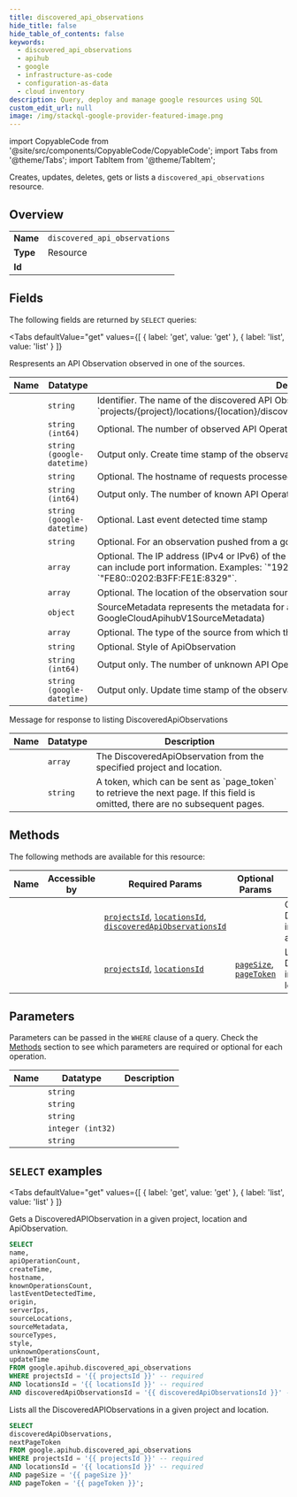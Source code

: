 ```yaml
--- 
title: discovered_api_observations
hide_title: false
hide_table_of_contents: false
keywords:
  - discovered_api_observations
  - apihub
  - google
  - infrastructure-as-code
  - configuration-as-data
  - cloud inventory
description: Query, deploy and manage google resources using SQL
custom_edit_url: null
image: /img/stackql-google-provider-featured-image.png
---
```


import CopyableCode from '@site/src/components/CopyableCode/CopyableCode';
import Tabs from '@theme/Tabs';
import TabItem from '@theme/TabItem';

Creates, updates, deletes, gets or lists a <code>discovered_api_observations</code> resource.

## Overview
<table><tbody>
<tr><td><b>Name</b></td><td><code>discovered_api_observations</code></td></tr>
<tr><td><b>Type</b></td><td>Resource</td></tr>
<tr><td><b>Id</b></td><td><CopyableCode code="google.apihub.discovered_api_observations" /></td></tr>
</tbody></table>

## Fields

The following fields are returned by `SELECT` queries:

<Tabs
    defaultValue="get"
    values={[
        { label: 'get', value: 'get' },
        { label: 'list', value: 'list' }
    ]}
>
<TabItem value="get">

Respresents an API Observation observed in one of the sources.

<table>
<thead>
    <tr>
    <th>Name</th>
    <th>Datatype</th>
    <th>Description</th>
    </tr>
</thead>
<tbody>
<tr>
    <td><CopyableCode code="name" /></td>
    <td><code>string</code></td>
    <td>Identifier. The name of the discovered API Observation. Format: `projects/&#123;project&#125;/locations/&#123;location&#125;/discoveredApiObservations/&#123;discovered_api_observation&#125;`</td>
</tr>
<tr>
    <td><CopyableCode code="apiOperationCount" /></td>
    <td><code>string (int64)</code></td>
    <td>Optional. The number of observed API Operations.</td>
</tr>
<tr>
    <td><CopyableCode code="createTime" /></td>
    <td><code>string (google-datetime)</code></td>
    <td>Output only. Create time stamp of the observation in API Hub.</td>
</tr>
<tr>
    <td><CopyableCode code="hostname" /></td>
    <td><code>string</code></td>
    <td>Optional. The hostname of requests processed for this Observation.</td>
</tr>
<tr>
    <td><CopyableCode code="knownOperationsCount" /></td>
    <td><code>string (int64)</code></td>
    <td>Output only. The number of known API Operations.</td>
</tr>
<tr>
    <td><CopyableCode code="lastEventDetectedTime" /></td>
    <td><code>string (google-datetime)</code></td>
    <td>Optional. Last event detected time stamp</td>
</tr>
<tr>
    <td><CopyableCode code="origin" /></td>
    <td><code>string</code></td>
    <td>Optional. For an observation pushed from a gcp resource, this would be the gcp project id.</td>
</tr>
<tr>
    <td><CopyableCode code="serverIps" /></td>
    <td><code>array</code></td>
    <td>Optional. The IP address (IPv4 or IPv6) of the origin server that the request was sent to. This field can include port information. Examples: `"192.168.1.1"`, `"10.0.0.1:80"`, `"FE80::0202:B3FF:FE1E:8329"`.</td>
</tr>
<tr>
    <td><CopyableCode code="sourceLocations" /></td>
    <td><code>array</code></td>
    <td>Optional. The location of the observation source.</td>
</tr>
<tr>
    <td><CopyableCode code="sourceMetadata" /></td>
    <td><code>object</code></td>
    <td>SourceMetadata represents the metadata for a resource at the source. (id: GoogleCloudApihubV1SourceMetadata)</td>
</tr>
<tr>
    <td><CopyableCode code="sourceTypes" /></td>
    <td><code>array</code></td>
    <td>Optional. The type of the source from which the observation was collected.</td>
</tr>
<tr>
    <td><CopyableCode code="style" /></td>
    <td><code>string</code></td>
    <td>Optional. Style of ApiObservation</td>
</tr>
<tr>
    <td><CopyableCode code="unknownOperationsCount" /></td>
    <td><code>string (int64)</code></td>
    <td>Output only. The number of unknown API Operations.</td>
</tr>
<tr>
    <td><CopyableCode code="updateTime" /></td>
    <td><code>string (google-datetime)</code></td>
    <td>Output only. Update time stamp of the observation in API Hub.</td>
</tr>
</tbody>
</table>
</TabItem>
<TabItem value="list">

Message for response to listing DiscoveredApiObservations

<table>
<thead>
    <tr>
    <th>Name</th>
    <th>Datatype</th>
    <th>Description</th>
    </tr>
</thead>
<tbody>
<tr>
    <td><CopyableCode code="discoveredApiObservations" /></td>
    <td><code>array</code></td>
    <td>The DiscoveredApiObservation from the specified project and location.</td>
</tr>
<tr>
    <td><CopyableCode code="nextPageToken" /></td>
    <td><code>string</code></td>
    <td>A token, which can be sent as `page_token` to retrieve the next page. If this field is omitted, there are no subsequent pages.</td>
</tr>
</tbody>
</table>
</TabItem>
</Tabs>

## Methods

The following methods are available for this resource:

<table>
<thead>
    <tr>
    <th>Name</th>
    <th>Accessible by</th>
    <th>Required Params</th>
    <th>Optional Params</th>
    <th>Description</th>
    </tr>
</thead>
<tbody>
<tr>
    <td><a href="#get"><CopyableCode code="get" /></a></td>
    <td><CopyableCode code="select" /></td>
    <td><a href="#parameter-projectsId"><code>projectsId</code></a>, <a href="#parameter-locationsId"><code>locationsId</code></a>, <a href="#parameter-discoveredApiObservationsId"><code>discoveredApiObservationsId</code></a></td>
    <td></td>
    <td>Gets a DiscoveredAPIObservation in a given project, location and ApiObservation.</td>
</tr>
<tr>
    <td><a href="#list"><CopyableCode code="list" /></a></td>
    <td><CopyableCode code="select" /></td>
    <td><a href="#parameter-projectsId"><code>projectsId</code></a>, <a href="#parameter-locationsId"><code>locationsId</code></a></td>
    <td><a href="#parameter-pageSize"><code>pageSize</code></a>, <a href="#parameter-pageToken"><code>pageToken</code></a></td>
    <td>Lists all the DiscoveredAPIObservations in a given project and location.</td>
</tr>
</tbody>
</table>

## Parameters

Parameters can be passed in the `WHERE` clause of a query. Check the [Methods](#methods) section to see which parameters are required or optional for each operation.

<table>
<thead>
    <tr>
    <th>Name</th>
    <th>Datatype</th>
    <th>Description</th>
    </tr>
</thead>
<tbody>
<tr id="parameter-discoveredApiObservationsId">
    <td><CopyableCode code="discoveredApiObservationsId" /></td>
    <td><code>string</code></td>
    <td></td>
</tr>
<tr id="parameter-locationsId">
    <td><CopyableCode code="locationsId" /></td>
    <td><code>string</code></td>
    <td></td>
</tr>
<tr id="parameter-projectsId">
    <td><CopyableCode code="projectsId" /></td>
    <td><code>string</code></td>
    <td></td>
</tr>
<tr id="parameter-pageSize">
    <td><CopyableCode code="pageSize" /></td>
    <td><code>integer (int32)</code></td>
    <td></td>
</tr>
<tr id="parameter-pageToken">
    <td><CopyableCode code="pageToken" /></td>
    <td><code>string</code></td>
    <td></td>
</tr>
</tbody>
</table>

## `SELECT` examples

<Tabs
    defaultValue="get"
    values={[
        { label: 'get', value: 'get' },
        { label: 'list', value: 'list' }
    ]}
>
<TabItem value="get">

Gets a DiscoveredAPIObservation in a given project, location and ApiObservation.

```sql
SELECT
name,
apiOperationCount,
createTime,
hostname,
knownOperationsCount,
lastEventDetectedTime,
origin,
serverIps,
sourceLocations,
sourceMetadata,
sourceTypes,
style,
unknownOperationsCount,
updateTime
FROM google.apihub.discovered_api_observations
WHERE projectsId = '{{ projectsId }}' -- required
AND locationsId = '{{ locationsId }}' -- required
AND discoveredApiObservationsId = '{{ discoveredApiObservationsId }}' -- required;
```
</TabItem>
<TabItem value="list">

Lists all the DiscoveredAPIObservations in a given project and location.

```sql
SELECT
discoveredApiObservations,
nextPageToken
FROM google.apihub.discovered_api_observations
WHERE projectsId = '{{ projectsId }}' -- required
AND locationsId = '{{ locationsId }}' -- required
AND pageSize = '{{ pageSize }}'
AND pageToken = '{{ pageToken }}';
```
</TabItem>
</Tabs>
